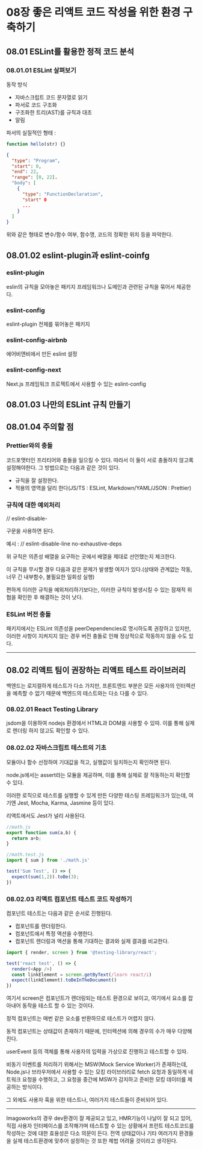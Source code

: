 # 08장 좋은 리액트 코드 작성을 위한 환경 구축하기
## 08.01 ESLint를 활용한 정적 코드 분석
### 08.01.01 ESLint 살펴보기
동작 방식

- 자바스크립트 코드 문자열로 읽기
- 파서로 코드 구조화
- 구조화한 트리(AST)를 규칙과 대조
- 알림

파서의 실질적인 형태 :

```typescript
function hello(str) {}
```

```json
{
  "type": "Program",
  "start": 0,
  "end": 22,
  "range": [0, 22].
  "body": [
    {
      "type": "FunctionDeclaration",
      "start" 0
      ...
    }
  ]
}
```
위와 같은 형태로 변수/함수 여부, 함수명, 코드의 정확한 위치 등을 파악한다.

## 08.01.02 eslint-plugin과 eslint-coinfg

### eslint-plugin
eslin의 규칙을 모아놓은 패키지
프레임워크나 도메인과 관련된 규칙을 묶어서 제공한다.

### eslint-config
eslint-plugin 전체를 묶어놓은 패키지

### eslint-config-airbnb
에어비앤비에서 만든 eslint 설정

### eslint-config-next
Next.js 프레임워크 프로젝트에서 사용할 수 있는 eslint-config


## 08.01.03 나만의 ESLint 규칙 만들기

## 08.01.04 주의할 점
### Prettier와의 충돌
코드포맷터인 프리티어와 충돌을 일으킬 수 있다. 따라서 이 둘이 서로 충돌하지 않고록 설정해야한다. 그 방법으로는 다음과 같은 것이 있다.
- 규칙을 잘 설정한다.
- 적용의 영역을 달리 한다(JS/TS : ESLint, Markdown/YAML/JSON : Prettier)

### 규칙에 대한 예외처리
// eslint-disable-

구문을 사용하면 된다.

예시 : // eslint-disable-line no-exhaustive-deps

위 규칙은 의존성 배열을 요구하는 곳에서 배열을 제대로 선언했는지 체크한다.

이 규칙을 무시할 경우 다음과 같은 문제가 발생할 여지가 있다.(상태와 관계없는 작동, 너무 긴 내부함수, 불필요한 일회성 실행)

편하게 이러한 규칙을 예외처리하기보다는, 이러한 규칙이 발생시킬 수 있는 잠재적 위협을 확인한 후 해결하는 것이 낫다.

### ESLint 버전 충돌
패키지에서는 ESLint 의존성을 peerDependencies로 명시하도록 권장하고 있지만, 이러한 사항이 지켜지지 않는 경우 버전 충돌로 인해 정상적으로 작동하지 않을 수도 있다.

---
## 08.02 리액트 팀이 권장하는 리액트 테스트 라이브러리
백엔드는 로지컬하게 테스트가 다소 가지만, 프론트엔드 부분은 모든 사용자의 인터렉션을 예측할 수 없기 때문에 백엔드의 테스트와는 다소 다를 수 있다.

### 08.02.01 React Testing Library
jsdom을 이용하여 nodejs 환경에서 HTML과 DOM을 사용할 수 있따. 이를 통해 실제로 렌더링 하지 않고도 확인할 수 있다.

### 08.02.02 자바스크립트 테스트의 기초
모듈이나 함수 선정하여 기대값을 적고, 실행값이 일치하는지 확인하면 된다.

node.js에서는 assert라는 모듈을 제공하며, 이를 통해 실제로 잘 작동하는지 확인할 수 있다.

이러한 로직으로 테스트를 실행할 수 있게 만든 다양한 테스팅 프레임워크가 있는데, 여기엔 Jest, Mocha, Karma, Jasmine 등이 있다.

리액트에서도 Jest가 널리 사용된다.

```typescript
//math.js
export function sum(a,b) {
  return a+b;
}

//math.test.js
import { sum } from './math.js'

test('Sum Test', () => {
  expect(sum(1,2)).toBe(3);
})
```

### 08.02.03 리액트 컴포넌트 테스트 코드 작성하기
컴포넌트 테스트는 다음과 같은 순서로 진행된다.

- 컴포넌트를 렌더링한다.
- 컴포넌트에서 특정 액션을 수행한다.
- 컴포넌트 렌더링과 액션을 통해 기대하는 결과와 실제 결과를 비교한다.

```typescript
import { render, screen } from '@testing-library/react';

test('react test', () => {
  render(<App />)
  const linkElement = screen.getByText(/learn react/i)
  expect(linkElement).toBeInTheDocument()
})
```
여기서 screen은 컴포넌트가 렌더링되는 테스트 환경으로 보이고, 여기에서 요소를 잡아내어 동작을 테스트 할 수 있는 것이다.

정적 컴포넌트는 매번 같은 요소를 반환하므로 테스트가 어렵지 않다.

동적 컴포넌트는 상태값이 존재하기 때문에, 인터렉션에 의해 경우의 수가 매우 다양해진다.

userEvent 등의 객체를 통해 사용자의 입력을 가상으로 진행하고 테스트할 수 있따.

비동기 이벤트를 처리하기 위해서는 MSW(Mock Service Worker)가 존재하는데, Node.js나 브라우저에서 사용할 수 있는 모킹 라이브러리로 fetch 요청과 동일하게 네트워크 요청을 수행하고, 그 요청을 중간에 MSW가 감지하고 준비한 모킹 데이터를 제공하는 방식이다. 

그 외에도 사용자 훅을 위한 테스트나, 여러가지 테스트들이 준비되어 있다.

---

Imagoworks의 경우 dev환경이 잘 제공되고 있고, HMR기능이 나날이 잘 되고 있어, 직접 사용자 인터페이스를 조작해가며 테스트할 수 있는 상황에서 프런트 테스트코드를 작성하는 것에 대한 효용성은 다소 의문이 든다. 전역 상태값이나 기타 여러가지 환경들을 실제 테스트환경에 맞추어 설정하는 것 또한 제법 어려울 것이라고 생각된다.